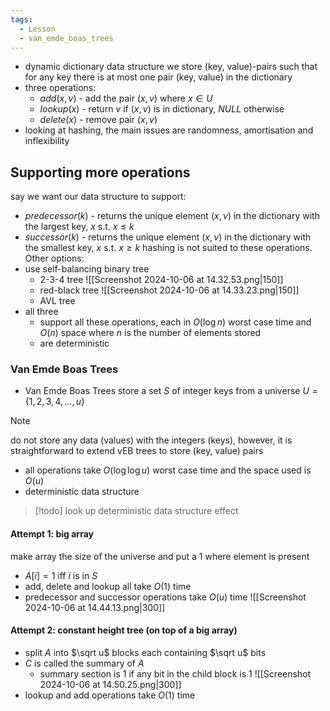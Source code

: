 ```yaml
---
tags:
  - Lesson
  - van_emde_boas_trees
---
```

- dynamic dictionary data structure we store (key, value)-pairs such that for any key there is at most one pair (key, value) in the dictionary
- three operations:
	- $add(x,v)$ - add the pair $(x,v)$ where $x\in U$
	- $lookup(x)$ - return $v$ if $(x,v)$ is in dictionary, $NULL$ otherwise
	- $delete(x)$ - remove pair $(x,v)$
- looking at hashing, the main issues are randomness, amortisation and inflexibility
## Supporting more operations
say we want our data structure to support:
- $predecessor(k)$ - returns the unique element $(x,v)$ in the dictionary with the largest key, $x$ s.t. $x \leq k$
- $successor(k)$ - returns the unique element $(x,v)$ in the dictionary with the smallest key, $x$ s.t. $x\geq k$
hashing is not suited to these operations. Other options:
- use self-balancing binary tree
	- 2-3-4 tree
	![[Screenshot 2024-10-06 at 14.32.53.png|150]]
	- red-black tree
	![[Screenshot 2024-10-06 at 14.33.23.png|150]]
	- AVL tree
- all three
	- support all these operations, each in $O(\log n)$ worst case time and $O(n)$ space where $n$ is the number of elements stored
	- are deterministic
### Van Emde Boas Trees
- Van Emde Boas Trees store a set $S$ of integer keys from a universe $U=\{1,2,3,4,...,u\}$
>[!note]
do not store any data (values) with the integers (keys), however, it is straightforward to extend vEB trees to store (key, value) pairs

- all operations take $O(\log\log u)$ worst case time and the space used is $O(u)$
- deterministic data structure
>[!todo]
>look up deterministic data structure effect

#### Attempt 1: big array
make array the size of the universe and put a $1$ where element is present
- $A[i] = 1$ iff $i$ is in $S$
- add, delete and lookup all take $O(1)$ time
- predecessor and successor operations take $O(u)$ time
![[Screenshot 2024-10-06 at 14.44.13.png|300]]
#### Attempt 2: constant height tree (on top of a big array)
- split $A$ into $\sqrt u$ blocks each containing $\sqrt u$ bits
- $C$ is called the summary of $A$
	- summary section is $1$ if any bit in the child block is $1$
![[Screenshot 2024-10-06 at 14.50.25.png|300]]
- lookup and add operations take $O(1)$ time